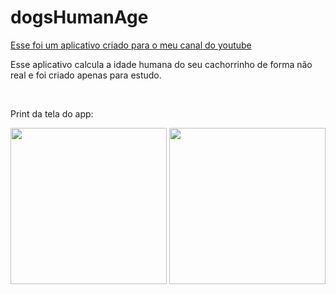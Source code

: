 # dogsHumanAge

<a href="https://www.linkedin.com/feed/update/urn:li:activity:6874852599376543745/" target= "_blank">Esse foi um aplicativo criado para o meu canal do youtube</a>

Esse aplicativo calcula a idade humana do seu cachorrinho de forma não real e foi criado apenas para estudo.

<br>
<div>
<p>Print da tela do app:</p>
<img src="https://user-images.githubusercontent.com/93380504/218315469-207c2fe3-7aac-46e0-8516-e44327b55ee1.png" width="250px" />
<img src="https://user-images.githubusercontent.com/93380504/218315444-b3f77d1a-95ae-4a59-9e1e-ca3ee4e057a9.png" width="250px" />
</div>
